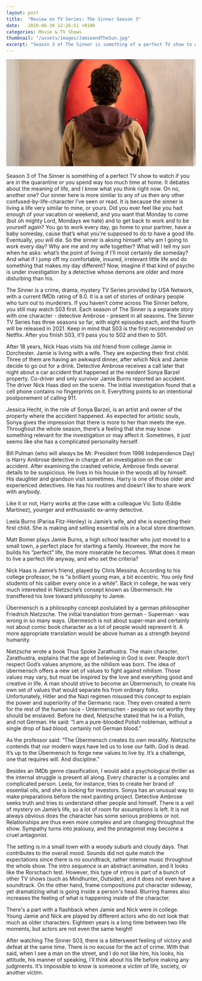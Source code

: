 ```yaml
---
layout: post
title:  "Review on TV Series: The Sinner Season 3"
date:   2020-06-30 12:26:51 +0100
categories: Movie & TV Shows
thumbnail: "/assets/images/JamieandTheSun.jpg"
excerpt: "Season 3 of The Sinner is something of a perfect TV show to watch if you are in the quarantine or you spend way too much time at home.It debates about the meaning of life, and I know what you think right now. On no, another one?"
---
```

![Source: USA Network](/assets/images/JamieandTheSun.jpg)

Season 3 of The Sinner is something of a perfect TV show to watch if you are in the quarantine or you spend way too much time at home. It debates about the meaning of life, and I know what you think right now. On no, another one? Our sinner here is more similar to any of us then any other confused-by-life-character I’ve seen or read. It is because the sinner is living a life very similar to mine, or yours. Did you ever feel like you had enough of your vacation or weekend, and you want that Monday to come (but oh mighty Lord, Mondays we hate) and to get back to work and to be yourself again? You go to work every day, go home to your partner, have a baby someday, cause that’s what you're supposed to do to have a good life. Eventually, you will die. So the sinner is aksing himself: why am I going to work every day? Why are me and my wife together? What will I tell my son when he asks: what’s the point of living if I'll most certainly die someday? And what if I jump off my comfortable, insured, irrelevant little life and do something that makes my day different? Now, imagine if that kind of psycho is under investigation by a detective whose demons are older and more disturbing than his.

The Sinner is a crime, drama, mystery TV Series provided by USA Network, with a current IMDb rating of 8.0. It is a set of stories of ordinary people who turn out to murderers. If you haven’t come across The Sinner before, you still may watch S03 first. Each season of The Sinner is a separate story with one character - detective Ambrose - present in all seasons. The Sinner TV Series has three seasons so far, with eight episodes each, and the fourth will be released in 2021. Keep in mind that S03 is the first recommended on Netflix. After you finish S03, it’ll pass you to S02 and then to S01.

After 18 years, Nick Haas visits his old friend from college Jamie in Dorchester. Jamie is living with a wife. They are expecting their first child. Three of them are having an awkward dinner, after which Nick and Jamie decide to go out for a drink. Detective Ambrose receives a call later that night about a car accident that happened at the resident Sonya Barzel property. Co-driver and only survivor Jamie Burns reported an accident. The driver Nick Haas died on the scene. The initial investigation found that a cell phone contains no fingerprints on it. Everything points to an intentional postponement of calling 911.  

Jessica Hecht, in the role of Sonya Barzel, is an artist and owner of the property where the accident happened. As expected for artistic souls, Sonya gives the impression that there is more to her than meets the eye. Throughout the whole season, there’s a feeling that she may know something relevant for the investigation or may affect it. Sometimes, it just seems like she has a complicated personality herself.

Bill Pulman (who will always be Mr. President from 1996 Independence Day) is Harry Ambrose detective in charge of an investigation on the car accident. After examining the crashed vehicle, Ambrose finds several details to be suspicious. He lives in his house in the woods all by himself. His daughter and grandson visit sometimes. Harry is one of those older and experienced detectives. He has his routines and doesn’t like to share work with anybody.

Like it or not, Harry works at the case with a colleague Vic Soto (Eddie Martinez), younger and enthusiastic ex-army detective. 

Leela Burns (Parisa Fitz-Henley) is Jamie’s wife, and she is expecting their first child. She is making and selling essential oils in a local store downtown.

Matt Bomer plays Jamie Burns, a high school teacher who just moved to a small town, a perfect place for starting a family. However, the more he builds his “perfect” life, the more miserable he becomes. What does it mean to live a perfect life anyway, and who set the criteria?

Nick Haas is Jamie’s friend, played by Chris Messina. According to his college professor, he is “a brilliant young man, a bit eccentric. You only find students of his caliber every once in a while”. Back in college, he was very much interested in Nietzsche’s consept known as Übermensch. He transffered his love toward philosophy to Jamie.

Übermensch is a philosophy concept postulated by a german philosopher Friedrich Nietzsche. The initial translation from german - Superman - was wrong in so many ways. Übermesch is not about super-man and certainly not about comic book character as a lot of people would represent it. A more appropriate translation would be above human as a strength beyond humanity.

Nietzsche wrote a book Thus Spoke Zarathustra. The main character, Zarathustra, explains that the age of believing in God is over. People don’t respect God’s values anymore, as the nihilism was born. The idea of übermensch offers a new set of values to fight against nihilism. Those values may vary, but must be inspired by the love and everything good and creative in life. A man should strive to become an Übermensch, to create his own set of values that would separate his from ordinary folks. Unfortunately, Hitler and the Nazi regimen misused this concept to explain the power and superiority of the Germanic race. They even created a term for the rest of the human race - Untermenschen - people so not worthy they should be enslaved. Before he died, Nietzsche stated that he is a Polish, and not German. He said: “I am a pure-blooded Polish nobleman, without a single drop of bad blood, certainly not German blood.”

As the professor said: “The Übermensch creates its own morality. Nietzsche contends that our modern ways have led us to lose our faith. God is dead. It’s up to the Übermensch to forge new values to live by. It’s a challenge, one that requires will. And discipline.” 

Besides an IMDb genre classification, I would add a psychological thriller as the internal struggle is present all along. Every character is a complex and complicated person. Leela, for instance, tries to create her brand of essential oils, and she is looking for investors. Sonya has an unusual way to make preparations before the next painting project. Detective Ambrose seeks truth and tries to understand other people and himself. There is a veil of mystery on Jamie’s life, so a lot of room for assumptions is left. It is not always obvious does the character has some serious problems or not. Relationships are thus even more complex and are changing throughout the show. Sympathy turns into jealousy, and the protagonist may become a cruel antagonist.

The setting is in a small town with a woody suburb and cloudy days. That contributes to the overall mood. Sounds did not quite match the expectations since there is no soundtrack, rather intense music throughout the whole show. The intro sequence is an abstract animation, and it looks like the Rorschach test. However, this type of intros is part of a bunch of other TV shows (such as Mindhunter, Outsider), and it does not even have a soundtrack. On the other hand, frame compositions put character sideway, yet dramatizing what is going inside a person's head. Blurring frames also increases the feeling of what is happening inside of the character. 

There's a part with a flashback when Jamie and Nick were in college. Young Jamie and Nick are played by different actors who do not look that much as older characters. Eighteen years is a long time between two life moments, but actors are not even the same height!

After watching The Sinner S03, there is a bittersweet feeling of victory and defeat at the same time. There is no excuse for the act of crime. With that said, when I see a man on the street, and I do not like him, his looks, his attitude, his manner of speaking, I’ll think about his life before making any judgments. It’s impossible to know is someone a victim of life, society, or another victim.
